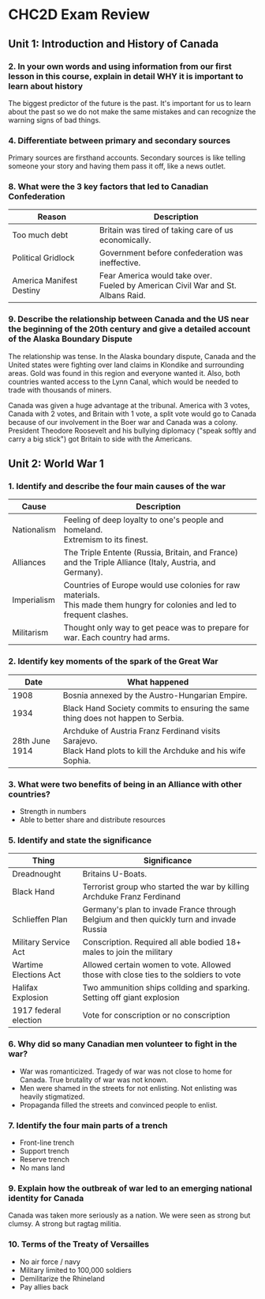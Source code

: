 # CHC2D Exam Review

## Unit 1: Introduction and History of Canada

### 2. In your own words and using information from our first lesson in this course, explain in detail WHY it is important to learn about history

The biggest predictor of the future is the past. It's important for us to learn about the past so we do not make the same mistakes and can recognize the warning signs of bad things.

### 4. Differentiate between primary and secondary sources

Primary sources are firsthand accounts. Secondary sources is like telling someone your story and having them pass it off, like a news outlet.

### 8. What were the 3 key factors that led to Canadian Confederation

Reason | Description |
---|---
Too much debt | Britain was tired of taking care of us economically.
Political Gridlock | Government before confederation was ineffective.
America Manifest Destiny | Fear America would take over. <br>Fueled by American Civil War and St. Albans Raid.

### 9. Describe the relationship between Canada and the US near the beginning of the 20th century and give a detailed account of the Alaska Boundary Dispute

The relationship was tense. In the Alaska boundary dispute, Canada and the United states were fighting over land claims in Klondike and surrounding areas. Gold was found in this region and everyone wanted it. Also, both countries wanted access to the Lynn Canal, which would be needed to trade with thousands of miners.

Canada was given a huge advantage at the tribunal. America with 3 votes, Canada with 2 votes, and Britain with 1 vote, a split vote would go to Canada because of our involvement in the Boer war and Canada was a colony. President Theodore Roosevelt and his bullying diplomacy ("speak softly and carry a big stick") got Britain to side with the Americans.

## Unit 2: World War 1

### 1. Identify and describe the four main causes of the war

Cause | Description
---|---
Nationalism | Feeling of deep loyalty to one's people and homeland. <br> Extremism to its finest.
Alliances | The Triple Entente (Russia, Britain, and France) <br> and the Triple Alliance (Italy, Austria, and Germany).
Imperialism | Countries of Europe would use colonies for raw materials. <br> This made them hungry for colonies and led to frequent clashes.
Militarism | Thought only way to get peace was to prepare for war. Each country had arms.

### 2. Identify key moments of the spark of the Great War

Date | What happened
---|---
1908 | Bosnia annexed by the Austro-Hungarian Empire.
1934 | Black Hand Society commits to ensuring the same thing does not happen to Serbia.
28th June 1914 | Archduke of Austria Franz Ferdinand visits Sarajevo. <br> Black Hand plots to kill the Archduke and his wife Sophia.

### 3. What were two benefits of being in an Alliance with other countries?

- Strength in numbers
- Able to better share and distribute resources

### 5. Identify and state the significance

Thing | Significance
---|---
Dreadnought | Britains U-Boats.
Black Hand | Terrorist group who started the war by killing Archduke Franz Ferdinand
Schlieffen Plan | Germany's plan to invade France through Belgium and then quickly turn and invade Russia
Military Service Act | Conscription. Required all able bodied 18+ males to join the military
Wartime Elections Act | Allowed certain women to vote. Allowed those with close ties to the soldiers to vote
Halifax Explosion | Two ammunition ships collding and sparking. Setting off giant explosion
1917 federal election | Vote for conscription or no conscription

### 6. Why did so many Canadian men volunteer to fight in the war?

- War was romanticized. Tragedy of war was not close to home for Canada. True brutality of war was not known.
- Men were shamed in the streets for not enlisting. Not enlisting was heavily stigmatized.
- Propaganda filled the streets and convinced people to enlist.

### 7. Identify the four main parts of a trench

- Front-line trench
- Support trench
- Reserve trench
- No mans land

### 9. Explain how the outbreak of war led to an emerging national identity for Canada

Canada was taken more seriously as a nation. We were seen as strong but clumsy. A strong but ragtag militia.

### 10. Terms of the Treaty of Versailles

- No air force / navy
- Military limited to 100,000 soldiers
- Demilitarize the Rhineland
- Pay allies back
